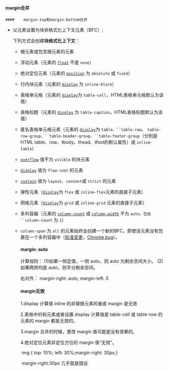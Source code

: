 #### margin合并

	#### 	margin-top和margin-bottom合并

- 父元素设置为块状格式化上下文元素（BFC）;

  下列方式会创建**块格式化上下文**：

  - 根元素或包含根元素的元素

  - 浮动元素（元素的 [`float`](https://developer.mozilla.org/zh-CN/docs/Web/CSS/float) 不是 `none`）

  - 绝对定位元素（元素的 [`position`](https://developer.mozilla.org/zh-CN/docs/Web/CSS/position) 为 `absolute` 或 `fixed`）

  - 行内块元素（元素的 [`display`](https://developer.mozilla.org/zh-CN/docs/Web/CSS/display) 为 `inline-block`）

  - 表格单元格（元素的 [`display`](https://developer.mozilla.org/zh-CN/docs/Web/CSS/display)为 `table-cell`，HTML表格单元格默认为该值）

  - 表格标题（元素的 [`display`](https://developer.mozilla.org/zh-CN/docs/Web/CSS/display) 为 `table-caption`，HTML表格标题默认为该值）

  - 匿名表格单元格元素（元素的 [`display`](https://developer.mozilla.org/zh-CN/docs/Web/CSS/display)为 `table、``table-row`、 `table-row-group、``table-header-group、``table-footer-group`（分别是HTML table、row、tbody、thead、tfoot的默认属性）或 `inline-table`）

  - [`overflow`](https://developer.mozilla.org/zh-CN/docs/Web/CSS/overflow) 值不为 `visible` 的块元素

  - [`display`](https://developer.mozilla.org/zh-CN/docs/Web/CSS/display) 值为 `flow-root` 的元素

  - [`contain`](https://developer.mozilla.org/zh-CN/docs/Web/CSS/contain) 值为 `layout`、`content`或 `strict` 的元素

  - 弹性元素（[`display`](https://developer.mozilla.org/zh-CN/docs/Web/CSS/display)为 `flex` 或 `inline-flex`元素的直接子元素）

  - 网格元素（[`display`](https://developer.mozilla.org/zh-CN/docs/Web/CSS/display)为 `grid` 或 `inline-grid` 元素的直接子元素）

  - 多列容器（元素的 [`column-count`](https://developer.mozilla.org/zh-CN/docs/Web/CSS/column-count) 或 [`column-width`](https://developer.mozilla.org/zh-CN/docs/Web/CSS/column-width) 不为 `auto，包括 ``column-count` 为 `1`）

  - `column-span` 为 `all` 的元素始终会创建一个新的BFC，即使该元素没有包裹在一个多列容器中（[标准变更](https://github.com/w3c/csswg-drafts/commit/a8634b96900279916bd6c505fda88dda71d8ec51)，[Chrome bug](https://bugs.chromium.org/p/chromium/issues/detail?id=709362)）。

    

    #### margin: auto

    计算规则：    (1)如果一侧定值，一侧 auto，则 auto 为剩余空间大小。
    			(2)如果两侧均是 auto，则平分剩余空间。

    右对齐： margin-right: auto; margin-left: 0

    

    #### margin无效

    1.display 计算值 inline 的非替换元素的垂直 margin 是无效

    2.表格中的<tr>和<td>元素或者设置 display 计算值是 table-cell 或 table-row 的元素的 margin 都是无效的。

    3.margin 合并的时候，更改 margin 值可能是没有效果的。

    4.绝对定位元素非定位方位的 margin 值“无效”。

    ​	img { top: 10%; left: 30%;margin-right: 30px;}

    ​	margin-right:30px 几乎就是摆设

    ​	